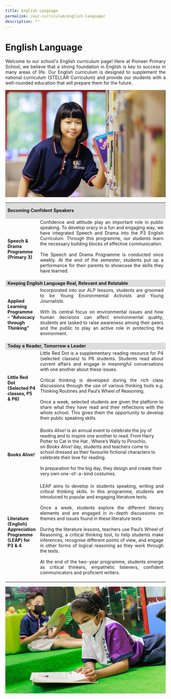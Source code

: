 ```yaml
---
title: English Language
permalink: /our-curriculum/english-language/
description: ""
---
```

# English Language

<P align="Justify">Welcome to our school's English curriculum page! Here at Pioneer Primary School, we believe that a strong foundation in English is key to success in many areas of life. Our English curriculum is designed to supplement the national curriculum (STELLAR Curriculum) and provide our students with a well-rounded education that will prepare them for the future.</p>


![](/images/English%20Language%202.jpg)

<table width="851">
<tbody>
<tr>
<td style="background-color: #dddddd; width: 100%;" colspan="2" width="100%">
<p><strong>Becoming Confident Speakers</strong></p>
</td>
</tr>
<tr>
<td width="150">
<strong>Speech &amp; Drama Programme (Primary 3)</strong>
</td>
<td width="702" style="text-align:justify">
Confidence and attitude play an important role in public speaking. To develop oracy in a fun and engaging way, we have integrated Speech and Drama into the P3 English Curriculum. Through this programme, our students learn the necessary building blocks of effective communication.<br><br>
The Speech and Drama Programme is conducted once weekly. At the end of the semester, students put up a performance for their parents to showcase the skills they have learned.<br><br>
</td>
</tr>
<tr>
<td style="background-color: #dddddd; width: 100%;" colspan="2" width="100%">
<strong>Keeping English Language Real, Relevant and Relatable</strong>
</td>
</tr>
<tr>
<td width="150">
<strong>Applied Learning Programme &ndash; &ldquo;Advocacy through Thinking&rdquo;</strong>
</td>
<td width="702" style="text-align:justify">
Incorporated into our ALP lessons, students are groomed to be Young Environmental Activists and Young Journalists.<br><br>With its central focus on environmental issues and how human decisions can affect environmental quality, students are tasked to raise awareness among their peers and the public to play an active role in protecting the environment.<br><br>
</td>
</tr>
<tr>
<td style="background-color: #dddddd; width: 100%;" colspan="2" width="100%">
<strong>Today a Reader, Tomorrow a Leader</strong>
</td>
</tr>
<tr>
<td width="150">
<strong>Little Red Dot (Selected P4 classes, P5 &amp; P6)</strong>
</td>
<td width="702" style="text-align:justify">
Little Red Dot is a supplementary reading resource for P4 (selected classes) to P6 students. Students read about current affairs and engage in meaningful conversations with one another about these issues.<br><br>
Critical thinking is developed during the rich class discussions through the use of various thinking tools e.g. Thinking Routines and Paul&rsquo;s Wheel of Reasoning. <br><br>
Once a week, selected students are given the platform to share what they have read and their reflections with the whole school. This gives them the opportunity to develop their public speaking skills.<br><br>
</td>
</tr>
<tr>
<td width="150">
<strong>Books Alive!</strong>
</td>
<td width="702">
<em>Books Alive! </em> is an annual event to celebrate the joy of reading and to inspire one another to read. From Harry Potter to Cat in the Hat , Where&rsquo;s Wally to Pinochio, on&nbsp;<em>Books Alive!</em>&nbsp;day, students and teachers come to school dressed as their favourite fictional characters to celebrate their love for reading.&nbsp;<br><br>
In preparation for the big day, they design and create their very own one-of-a-kind costumes.<br><br>
</td>
</tr>
<tr>
<td width="150">
<strong>Literature (English) Appreciation Programme (LEAP) for P3 &amp; 4</strong>
</td>
<td width="702" style="text-align:justify">
LEAP aims to develop in students speaking, writing and critical thinking skills. In this programme, students are introduced to popular and engaging literature texts.&nbsp;<br><br>
Once a week, students explore the different literary elements and are engaged in in-depth discussions on themes and issues found in these literature texts&nbsp;<br><br>
During the literature lessons, teachers use Paul&rsquo;s Wheel of Reasoning, a critical thinking tool, to help students make inferences, recognise different points of view, and engage in other forms of logical reasoning as they work through the texts.<br><br>
At the end of the two-year programme, students emerge as critical thinkers, empathetic listeners, confident communicators and proficient writers.<br><br>
</td>
</tr>
</tbody>
</table>




![](/images/English%20Language%201.jpg)
